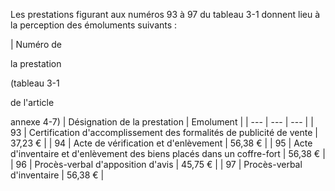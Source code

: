 Les prestations figurant aux numéros 93 à 97 du tableau 3-1 donnent lieu à la perception des émoluments suivants :

| Numéro de

la prestation

(tableau 3-1

de l'article

annexe 4-7) |
Désignation de la prestation |
Emolument |
| --- | --- | --- |
|
93 |
Certification d'accomplissement des formalités de publicité de vente |
37,23 € |
|
94 |
Acte de vérification et d'enlèvement |
56,38 € |
|
95 |
Acte d'inventaire et d'enlèvement des biens placés dans un coffre-fort |
56,38 € |
|
96 |
Procès-verbal d'apposition d'avis |
45,75 € |
|
97 |
Procès-verbal d'inventaire |
56,38 € |

